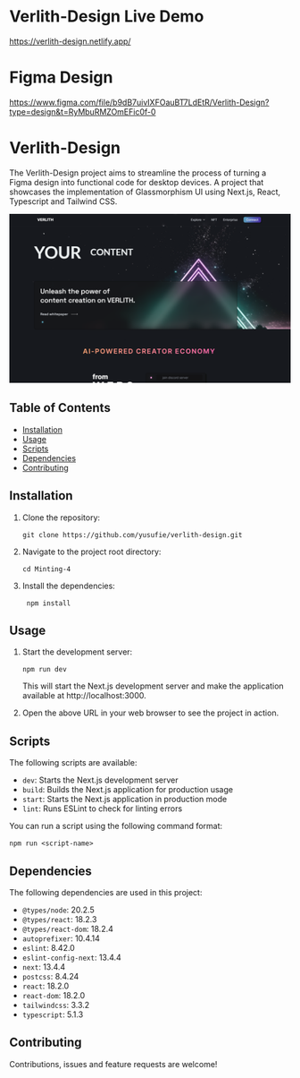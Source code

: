 # Verlith-Design Live Demo
https://verlith-design.netlify.app/

# Figma Design
https://www.figma.com/file/b9dB7uivIXFOauBT7LdEtR/Verlith-Design?type=design&t=RyMbuRMZOmEFic0f-0


# Verlith-Design

The Verlith-Design project aims to streamline the process of turning a Figma design into functional code for desktop devices. A project that showcases the implementation of Glassmorphism UI using Next.js, React, Typescript and Tailwind CSS.

![Verlith-Design](./public/images/readme.png)

## Table of Contents

- [Installation](#installation)
- [Usage](#usage)
- [Scripts](#scripts)
- [Dependencies](#dependencies)
- [Contributing](#contributing)

## Installation

1. Clone the repository:

   ```shell
   git clone https://github.com/yusufie/verlith-design.git
    ```

2. Navigate to the project root directory:

   ```shell
   cd Minting-4
   ```

3. Install the dependencies:

   ```shell
    npm install
    ```


## Usage

1. Start the development server:

   ```shell
   npm run dev
   ```
    This will start the Next.js development server and make the application available at http://localhost:3000.

2. Open the above URL in your web browser to see the project in action.


## Scripts

The following scripts are available:

- `dev`: Starts the Next.js development server
- `build`: Builds the Next.js application for production usage
- `start`: Starts the Next.js application in production mode
- `lint`: Runs ESLint to check for linting errors

You can run a script using the following command format:

```shell
npm run <script-name>
```

## Dependencies

The following dependencies are used in this project:

- `@types/node`: 20.2.5
- `@types/react`: 18.2.3
- `@types/react-dom`: 18.2.4
- `autoprefixer`: 10.4.14
- `eslint`: 8.42.0
- `eslint-config-next`: 13.4.4
- `next`: 13.4.4
- `postcss`: 8.4.24
- `react`: 18.2.0
- `react-dom`: 18.2.0
- `tailwindcss`: 3.3.2
- `typescript`: 5.1.3


## Contributing

Contributions, issues and feature requests are welcome!
